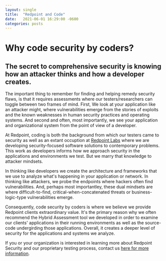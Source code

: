 ```yaml
---
layout: single
title:  "Redpoint and Code"
date:   2021-06-01 16:29:00 -0600
categories: posts
---
```

# Why code security by coders?
## The secret to comprehensive security is knowing how an attacker thinks and how a developer creates. 

The important thing to remember for finding and helping remedy security flaws, is that it requires assessments where our testers/researchers can toggle between two frames of mind. First, We look at your application like an attacker might, where vulnerabilities emerge from the stories of exploits and the known weaknesses in human security practices and operating systems. And second and often, most importantly, we see your application and organizational system from the point of view of a developer.

At Redpoint, coding is both the background from which our testers came to security as well as an extant occuption at [Redpoint Labs](https://rdpt.io) where we are developing security-focused software solutions to contemporary problems. This work as developers informs how we approach security in the applications and environments we test. But we marry that knowledge to attacker mindsets.

In thinking like developers we create the architecture and frameworks that we use to analyze what's happening in your application or network. In thinking like attackers, we probe the endpoints where hackers often find vulnerabilities. And, perhaps most importantley, these dual mindsets are where difficult-to-find, critical-when-concatenated threats or business-logic-type vulnerabilities emerge.

Consequently, code security by coders is where we believe we provide Redpoint clients extraordinary value. It's the primary reason why we often recommend the Hybrid Assessment tool we developed in order to examine our clients' applications in their running environments as well as the source-code undergirding those applications. Overall, it creates a deeper level of security for the applications and systems we analyze.

If you or your organization is interested in learning more about Redpoint Security and our proprietary testing process, contact us [here for more information](info@redpointsecurity.com).